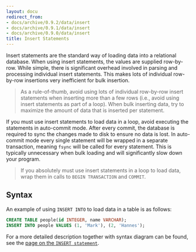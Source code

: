 ```yaml
---
layout: docu
redirect_from:
- docs/archive/0.9.2/data/insert
- docs/archive/0.9.1/data/insert
- docs/archive/0.9.0/data/insert
title: Insert Statements
---
```


Insert statements are the standard way of loading data into a relational database. When using insert statements, the values are supplied row-by-row. While simple, there is significant overhead involved in parsing and processing individual insert statements. This makes lots of individual row-by-row insertions very inefficient for bulk insertion.
  
> As a rule-of-thumb, avoid using lots of individual row-by-row insert statements when inserting more than a few rows (i.e., avoid using insert statements as part of a loop). When bulk inserting data, try to maximize the amount of data that is inserted per statement.

If you must use insert statements to load data in a loop, avoid executing the statements in auto-commit mode. After every commit, the database is required to sync the changes made to disk to ensure no data is lost. In auto-commit mode every single statement will be wrapped in a separate transaction, meaning `fsync` will be called for every statement. This is typically unnecessary when bulk loading and will significantly slow down your program.
 
> If you absolutely must use insert statements in a loop to load data, wrap them in calls to `BEGIN TRANSACTION` and `COMMIT`.

## Syntax

An example of using `INSERT INTO` to load data in a table is as follows:

```sql
CREATE TABLE people(id INTEGER, name VARCHAR);
INSERT INTO people VALUES (1, 'Mark'), (2, 'Hannes');
```

For a more detailed description together with syntax diagram can be found, see the [page on the `INSERT statement`](../sql/statements/insert).